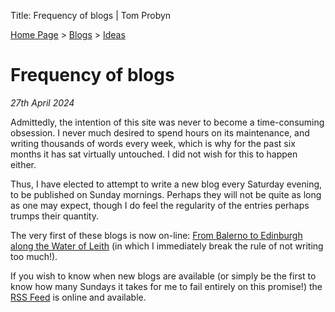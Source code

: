 Title: Frequency of blogs | Tom Probyn

[Home Page](https://tomprobyn.uk) > [Blogs](https://tomprobyn.uk/blogs) > [Ideas](https://tomprobyn.uk/blogs/ideas)

# Frequency of blogs
*27th April 2024*

Admittedly, the intention of this site was never to become a time-consuming obsession. I never much desired to spend hours on its maintenance, and writing thousands of words every week, which is why for the past six months it has sat virtually untouched. I did not wish for this to happen either.

Thus, I have elected to attempt to write a new blog every Saturday evening, to be published on Sunday mornings. Perhaps they will not be quite as long as one may expect, though I do feel the regularity of the entries perhaps trumps their quantity.

The very first of these blogs is now on-line: [From Balerno to Edinburgh along the Water of Leith](../walks.balerno_edinburgh.html) (in which I immediately break the rule of not writing too much!).

If you wish to know when new blogs are available (or simply be the first to know how many Sundays it takes for me to fail entirely on this promise!) the [RSS Feed](https://tomprobyn.uk/feed/) is online and available.